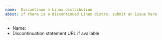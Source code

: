 ```yaml
---
name:  Discontinue a Linux distribution
about: If there is a discontinued Linux distro, submit an issue here
---
```


* Name:
* Discontinuation statement URL if available
